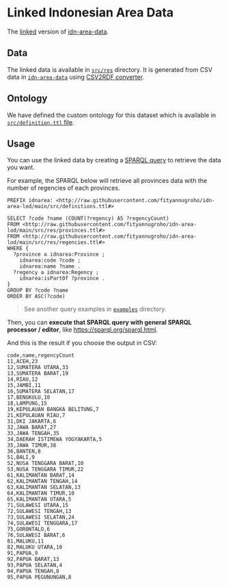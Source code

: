 # Linked Indonesian Area Data

The [linked](https://en.wikipedia.org/wiki/Linked_data) version of [idn-area-data](https://github.com/fityannugroho/idn-area-data).

## Data

The linked data is available in [`src/res`](/src/res) directory. It is generated from CSV data in [`idn-area-data`](https://github.com/fityannugroho/idn-area-data) using [CSV2RDF converter](https://github.com/atomgraph/csv2rdf).

## Ontology

We have defined the custom ontology for this dataset which is available in [`src/definition.ttl` file](/src/definitions.ttl).

## Usage

You can use the linked data by creating a [SPARQL query](https://en.wikipedia.org/wiki/SPARQL) to retrieve the data you want.

For example, the SPARQL below will retrieve all provinces data with the number of regencies of each provinces.

```rq
PREFIX idnarea: <http://raw.githubusercontent.com/fityannugroho/idn-area-lod/main/src/definitions.ttl#>

SELECT ?code ?name (COUNT(?regency) AS ?regencyCount)
FROM <http://raw.githubusercontent.com/fityannugroho/idn-area-lod/main/src/res/provinces.ttl#>
FROM <http://raw.githubusercontent.com/fityannugroho/idn-area-lod/main/src/res/regencies.ttl#>
WHERE {
  ?province a idnarea:Province ;
    idnarea:code ?code ;
    idnarea:name ?name .
  ?regency a idnarea:Regency ;
    idnarea:isPartOf ?province .
}
GROUP BY ?code ?name
ORDER BY ASC(?code)
```

> See another query examples in [`examples`](/examples) directory.

Then, you can **execute that SPARQL query with general SPARQL processor / editor**, like https://sparql.org/sparql.html.

And this is the result if you choose the output in CSV:

```csv
code,name,regencyCount
11,ACEH,23
12,SUMATERA UTARA,33
13,SUMATERA BARAT,19
14,RIAU,12
15,JAMBI,11
16,SUMATERA SELATAN,17
17,BENGKULU,10
18,LAMPUNG,15
19,KEPULAUAN BANGKA BELITUNG,7
21,KEPULAUAN RIAU,7
31,DKI JAKARTA,6
32,JAWA BARAT,27
33,JAWA TENGAH,35
34,DAERAH ISTIMEWA YOGYAKARTA,5
35,JAWA TIMUR,38
36,BANTEN,8
51,BALI,9
52,NUSA TENGGARA BARAT,10
53,NUSA TENGGARA TIMUR,22
61,KALIMANTAN BARAT,14
62,KALIMANTAN TENGAH,14
63,KALIMANTAN SELATAN,13
64,KALIMANTAN TIMUR,10
65,KALIMANTAN UTARA,5
71,SULAWESI UTARA,15
72,SULAWESI TENGAH,13
73,SULAWESI SELATAN,24
74,SULAWESI TENGGARA,17
75,GORONTALO,6
76,SULAWESI BARAT,6
81,MALUKU,11
82,MALUKU UTARA,10
91,PAPUA,9
92,PAPUA BARAT,13
93,PAPUA SELATAN,4
94,PAPUA TENGAH,8
95,PAPUA PEGUNUNGAN,8
```

